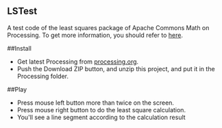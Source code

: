 ## LSTest
A test code of the least squares package of Apache Commons Math on Processing. To get more information, you should refer to [here](https://commons.apache.org/proper/commons-math/userguide/leastsquares.html "here").

##Install
- Get latest Processing from [processing.org](processing.org "processing.org").
- Push the Download ZIP button, and unzip this project, and put it in the Processing folder.


##Play
- Press mouse left button more than twice on the screen.
- Press mouse right button to do the least square calculation. 
- You'll see a line segment according to the calculation result
